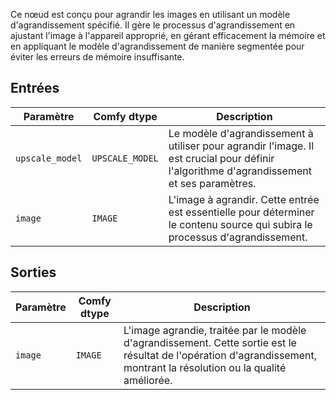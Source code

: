 
Ce nœud est conçu pour agrandir les images en utilisant un modèle d'agrandissement spécifié. Il gère le processus d'agrandissement en ajustant l'image à l'appareil approprié, en gérant efficacement la mémoire et en appliquant le modèle d'agrandissement de manière segmentée pour éviter les erreurs de mémoire insuffisante.

## Entrées

| Paramètre         | Comfy dtype       | Description                                                                 |
|-------------------|-------------------|----------------------------------------------------------------------------|
| `upscale_model`   | `UPSCALE_MODEL`   | Le modèle d'agrandissement à utiliser pour agrandir l'image. Il est crucial pour définir l'algorithme d'agrandissement et ses paramètres. |
| `image`           | `IMAGE`           | L'image à agrandir. Cette entrée est essentielle pour déterminer le contenu source qui subira le processus d'agrandissement. |

## Sorties

| Paramètre | Comfy dtype | Description                                        |
|-----------|-------------|----------------------------------------------------|
| `image`   | `IMAGE`     | L'image agrandie, traitée par le modèle d'agrandissement. Cette sortie est le résultat de l'opération d'agrandissement, montrant la résolution ou la qualité améliorée. |
